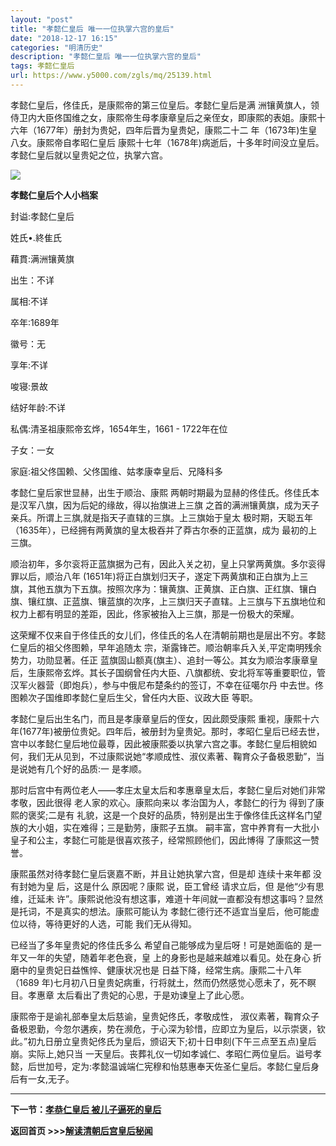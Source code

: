 ```yaml
---
layout: "post"
title: "孝懿仁皇后 唯一一位执掌六宫的皇后"
date: "2018-12-17 16:15"
categories: "明清历史"
description: "孝懿仁皇后 唯一一位执掌六宫的皇后"
tags: 孝懿仁皇后
url: https://www.y5000.com/zgls/mq/25139.html
---
```






孝懿仁皇后，佟佳氏，是康熙帝的第三位皇后。孝懿仁皇后是满
洲镶黄旗人，领侍卫内大臣佟国维之女，康熙帝生母孝康章皇后之亲侄女，即康熙的表姐。康熙十六年（1677年）册封为贵妃，四年后晋为皇贵妃，康熙二十二
年（1673年)生皇八女。康熙帝自孝昭仁皇后 康熙十七年（1678年)病逝后，十多年时间没立皇后。孝懿仁皇后就以皇贵妃之位，执掌六宫。

![](https://img.y5000.com/uploads/allimg/170822/8-1FR215241ST.jpg)

**孝懿仁皇后个人小档案**

封谥:孝懿仁皇后

姓氏•.終隹氏

藉貫:满洲镶黄旗

出生：不详

属相:不详

卒年:1689年

徽号：无

享年:不详

唆寝:景故

结好年龄:不详

私偶:清圣祖康熙帝玄烨，1654年生，1661 - 1722年在位

子女：一女

家庭:祖父佟国赖、父佟国维、姑孝康幸皇后、兄降科多

孝懿仁皇后家世显赫，出生于顺治、康熙 两朝时期最为显赫的佟佳氏。佟佳氏本是汉军八旗，因为后妃的缘故，得以抬旗进上三旗
之首的满洲镶黄旗，成为天子亲兵。所谓上三旗,就是指天子直辖的三旗。上三旗始于皇太
极时期，天聪五年（1635年），已经拥有两黄旗的皇太极吞并了莽古尔泰的正蓝旗，成为 最初的上三旗。

顺治初年，多尔衮将正蓝旗据为己有，因此入关之初，皇上只掌两黄旗。多尔衮得罪以后，顺治八年
(1651年)将正白旗划归天子，遂定下两黄旗和正白旗为上三旗，其他五旗为下五旗。按照次序为：镶黄旗、正黄旗、正白旗、正红旗、镶白旗、镶红旗、正蓝旗、镶蓝旗的次序，上三旗归天子直辖。上三旗与下五旗地位和权力上都有明显的差距，因此，佟家被抬入上三旗，那是一份极大的荣耀。

这荣耀不仅来自于佟佳氏的女儿们，佟佳氏的名人在清朝前期也是层出不穷。孝懿仁皇后的祖父佟图赖，早年追随太
宗，渐露锋芒。顺治朝率兵入关,平定南明残余势力，功勋显著。任正
蓝旗固山额真(旗主）、追封一等公。其女为顺治孝康章皇后，生康熙帝玄烨。其长子国纲曾任内大臣、八旗都统、安北将军等重要职位，管汉军火器营（即炮兵），参与中俄尼布楚条约的签订，不幸在征噶尔丹
中去世。佟图赖次子国维即孝懿仁皇后生父，曾任内大臣、议政大臣 等职。

孝懿仁皇后出生名门，而且是孝康章皇后的侄女，因此颇受康熙 重视，康熙十六年(1677年)被册位贵妃。四年后，被册封为皇贵妃。那时，孝昭仁皇后已经去世，
宫中以孝懿仁皇后地位最尊，因此被康熙委以执掌六宫之事。孝懿仁皇后相貌如何，我们无从见到，不过康熙说她“孝顺成性、淑仪素著、鞠育众子备极恩勤”，当是说她有几个好的品质:一
是孝顺。

那时后宫中有两位老人——孝庄太皇太后和孝惠章皇太后，孝懿仁皇后对她们非常孝敬，因此很得 老人家的欢心。康熙向来以 孝治国为人，孝懿仁的行为
得到了康熙的褒奖;二是有 礼貌，这是一个良好的品质，特别是出生于像佟佳氏这样名门望族的大小姐，实在难得；三是勤劳，康熙子五旗。
嗣丰富，宫中养育有一大批小皇子和公主，孝懿仁可能是很喜欢孩子，经常照顾他们，因此博得 了康熙这一赞誉。

康熙虽然对待孝懿仁皇后褒嘉不断，并且让她执掌六宫，但是却 连续十来年都 没有封她为皇 后，这是什么 原因呢？康熙 说，臣工曾经 请求立后，但 是他“少有思
维，迁延未 许”。康熙说他没有想这事，难道十年间就一直都没有想这事吗？显然是托词，不是真实的想法。康熙可能认为
孝懿仁德行还不适宜当皇后，他可能虚位以待，等待更好的人选，可能 我们无从得知。

已经当了多年皇贵妃的佟佳氏多么 希望自己能够成为皇后呀！可是她面临的 是一年又一年的失望，随着年老色衰，皇 上的身影也是越来越难以看见。处在身心
折磨中的皇贵妃日益憔悴、健康状况也是 日益下降，经常生病。康熙二十八年（1689 年)七月初八日皇贵妃病重，行将就土，然而仍然感觉心愿未了，死不瞑目。孝惠章
太后看出了贵妃的心思，于是劝谏皇上了此心愿。

康熙帝于是谕礼部奉皇太后慈谕，皇贵妃佟氏，孝敬成性，
淑仪素著，鞠育众子备极恩勤，今忽尔遘疾，势在濒危，于心深为轸惜，应即立为皇后，以示崇褒，钦此。”初九日册立皇贵妃佟氏为皇后，颁诏天下;初十日申刻(下午三点至五点)皇后崩。实际上,她只当
一天皇后。丧葬礼仪一切如孝诚仁、孝昭仁两位皇后。谥号孝懿，后世加号，定为:孝懿温诚端仁宪穆和怡慈惠奉天佐圣仁皇后。孝懿仁皇后身后有一女,无子。

* * *

**下一节：[孝恭仁皇后 被儿子逼死的皇后](https://www.y5000.com/zgls/mq/25141.html)**

**返回首页 >>>[解读清朝后宫皇后秘闻](https://www.y5000.com/zgls/mq/25183.html)**
